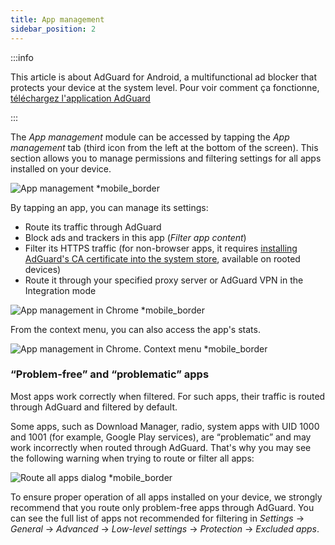 ```yaml
---
title: App management
sidebar_position: 2
---
```


:::info

This article is about AdGuard for Android, a multifunctional ad blocker that protects your device at the system level. Pour voir comment ça fonctionne, [téléchargez l'application AdGuard](https://agrd.io/download-kb-adblock)

:::

The _App management_ module can be accessed by tapping the _App management_ tab (third icon from the left at the bottom of the screen). This section allows you to manage permissions and filtering settings for all apps installed on your device.

![App management \*mobile\_border](https://cdn.adtidy.org/blog/new/9sakapp_management.png)

By tapping an app, you can manage its settings:

- Route its traffic through AdGuard
- Block ads and trackers in this app (_Filter app content_)
- Filter its HTTPS traffic (for non-browser apps, it requires [installing AdGuard's CA certificate into the system store](/adguard-for-android/solving-problems/https-certificate-for-rooted/), available on rooted devices)
- Route it through your specified proxy server or AdGuard VPN in the Integration mode

![App management in Chrome \*mobile\_border](https://cdn.adtidy.org/blog/new/nvvgochrome_management.png)

From the context menu, you can also access the app's stats.

![App management in Chrome. Context menu \*mobile\_border](https://cdn.adtidy.org/blog/new/4z85achome_management_context_menu.png)

### “Problem-free” and “problematic” apps

Most apps work correctly when filtered. For such apps, their traffic is routed through AdGuard and filtered by default.

Some apps, such as Download Manager, radio, system apps with UID 1000 and 1001 (for example, Google Play services), are “problematic” and may work incorrectly when routed through AdGuard. That's why you may see the following warning when trying to route or filter all apps:

![Route all apps dialog \*mobile\_border](https://cdn.adtidy.org/blog/new/6du8jiroute_all.png)

To ensure proper operation of all apps installed on your device, we strongly recommend that you route only problem-free apps through AdGuard. You can see the full list of apps not recommended for filtering in _Settings_ → _General_ → _Advanced_ → _Low-level settings_ → _Protection_ → _Excluded apps_.
